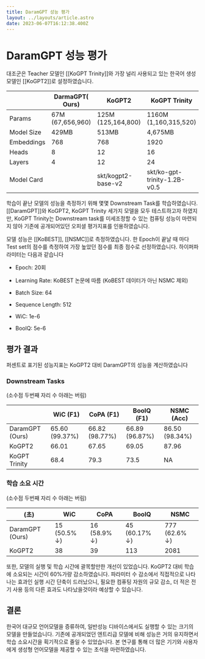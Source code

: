 ```yaml
---
title: DaramGPT 성능 평가
layout: ../layouts/article.astro
date: 2023-06-07T16:12:38.400Z
---
```


# DaramGPT 성능 평가

대조군은 Teacher 모델인 [[KoGPT Trinity]]와 가장 널리 사용되고 있는 한국어 생성모델인 [[KoGPT2]]로 설정하였습니다.

|            | DarmaGPT( Ours)  | KoGPT2             | KoGPT Trinity                |
| ---------- | ---------------- | ------------------ | ---------------------------- |
| Params     | 67M (67,656,960) | 125M (125,164,800) | 1160M (1,160,315,520)        |
| Model Size | 429MB            | 513MB              | 4,675MB                      |
| Embeddings | 768              | 768                | 1920                         |
| Heads      | 8                | 12                 | 16                           |
| Layers     | 4                | 12                 | 24                           |
| Model Card |                  | skt/kogpt2-base-v2 | skt/ko-gpt-trinity-1.2B-v0.5 |

학습이 끝난 모델의 성능을 측정하기 위해 몇몇 Downstream Task를 학습하였습니다. [[DaramGPT]]와 KoGPT2, KoGPT Trinity 세가지 모델을 모두 테스트하고자 하였지만, KoGPT Trinity는 Downstream task를 미세조정할 수 있는 컴퓨팅 성능이 마련되지 않아 기존에 공개되어있던 오피셜 평가지표를 인용하였습니다.

모델 성능은 [[KoBEST]], [[NSMC]]로 측정하였습니다. 한 Epoch이 끝날 때 마다 Test set의 점수를 측정하여 가장 높았던 점수를 최종 점수로 선정하였습니다. 하이퍼파라미터는 다음과 같습니다

- Epoch: 20회

- Learning Rate: KoBEST 논문에 따름 (KoBEST 데이터가 아닌 NSMC 제외)

- Batch Size: 64

- Sequence Length: 512

- WiC: 1e-6

- BoolQ: 5e-6

## **평가 결과**

퍼센트로 표기된 성능지표는 KoGPT2 대비 DaramGPT의 성능을 계산하였습니다

### **Downstream Tasks**

(소수점 두번째 자리 수 아래는 버림)

|                 | WiC (F1)       | CoPA (F1)      | BoolQ (F1)     | NSMC (Acc)     |
| --------------- | -------------- | -------------- | -------------- | -------------- |
| DaramGPT (Ours) | 65.60 (99.37%) | 66.82 (98.77%) | 66.89 (96.87%) | 86.50 (98.34%) |
| KoGPT2          | 66.01          | 67.65          | 69.05          | 87.96          |
| KoGPT Trinity   | 68.4           | 79.3           | 73.5           | NA             |

### **학습 소요 시간**

(소수점 두번째 자리 수 아래는 버림)

| (초)            | WiC          | CoPA         | BoolQ         | NSMC          |
| --------------- | ------------ | ------------ | ------------- | ------------- |
| DaramGPT (Ours) | 15 (50.5% ↓) | 16 (58.9% ↓) | 45 (60.17% ↓) | 777 (62.6% ↓) |
| KoGPT2          | 38           | 39           | 113           | 2081          |

또한, 모델의 실행 및 학습 시간에 괄목할만한 개선이 있었습니다. KoGPT2 대비 학습에 소요되는 시간이 60%가량 감소하였습니다. 파라미터 수 감소에서 직접적으로 나타나는 효과인 실행 시간 단축이 드러났으니, 필요한 컴퓨팅 자원의 규모 감소, 더 적은 전기 사용 등의 다른 효과도 나타났을것이라 예상할 수 있습니다.

## **결론**

한국어 대규모 언어모델을 증류하여, 일반성능 디바이스에서도 실행할 수 있는 크기의 모델을 만들었습니다. 기존에 공개되었던 엔트리급 모델에 비해 성능은 거의 유지하면서 학습 소요시간을 획기적으로 줄일 수 있었습니다. 본 연구를 통해 더 많은 기기와 사용자에게 생성형 언어모델을 제공할 수 있는 초석을 마련하였습니다.
